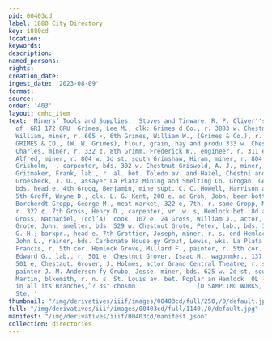 ```yaml
---
pid: 00403cd
label: 1880 City Directory
key: 1880cd
location: 
keywords: 
description: 
named_persons: 
rights: 
creation_date: 
ingest_date: '2023-08-09'
format: 
source: 
order: '403'
layout: cmhc_item
text: 'Miners’ Tools and Supplies,  Stoves and Tinware, R. P. Oliver''s, 127 E. upplion,
  of  GRI 172 GRU  Grimes, Lee M., clk: Grimes d Co., r. 3883 w. Chestnut Grimes,
  William, miner, r. 605 «, 6th Grimes, William W., (Grimes & Co.), r. 883 w. Chestnut
  GRIMES & CO., (W. W. Grimes), flour, grain, hay and produ 333 w. Chestnut Grimm,
  Charles, miner, r. 332 ¢. 8th Grimm, Frederick W., engineer, r. 311 e. 7th Grimshaw,
  Alfred, miner, r. 804 w. 3d st. south Grimshaw, Hiram, miner, r. 804 w. 3d st. south
  Grisholm, —, carpenter, bds. 302 w. Chestnut Griswold, A. J., miner, r. 221 e. ath
  Gritmaker, Frank, lab., r. al. bet. Toledo av. and Hazel, Chestni and 2d et, south
  Groesbeck, J. D., assayer La Plata Mining and Smelting Co. Grogan, George, miner,
  bds. head e. 4th Grogg, Benjamin, mine supt. C. C. Howell, Harrison av. n. cor.
  5th Groff, Wayne D., clk. L. G. Kent, 200 e. ad Groh, Jobn, beer bottler Richard
  Borcherdt Gropp, George M,, meat market, 322 e, 7th, r. same Gropp, Martin, blksmith,
  r. 322 ¢. 7th Gross, Henry D., carpenter, vr. w. s, Hemlock bet. 8d and Che nut
  Gross, Nathaniel, (col’A), cook, 107 e. 24 Gross, William J., actor, r. 131 w. 5th
  Grote, John, smelter, bds. 529 w. Chestnut Grote, Peter, lab., bds. 141 e. 3d Grotetend,
  G. H.; barkpr., head e. 7th Grottier, Joseph, miner, r. s. end Hemlock <q Grout,
  John L., rainer, bds. Carbonate House gy Grout, Lewis, wks. La Plata smelter Grove,
  Francis, r. 5th cor. Hemlock Grove, Millard F., painter, r. 5th cor. Hemlock Grover,
  Edward G., lab., r. 501 e. Chestnut Grover, Isaac H., wagonmkr., 137 e, 6th, r,
  501 e, Chestaut. Grover, J. Holmes, actor Grand Central Theatre, r. same Grow, J.,
  painter J. M. Anderson fy Grubb, Jesse, miner, bds. 625 w. 2d st, south fa Grubb,
  Martin, blkemith, r. n. s. St. Louis av. bet. Poplar an Hemlock  OL - on PAINTING
  in all its Branches,”? 3s" chosmn                 [D SAMPLING WORKS, 4: *n2CPRamise
  Ste, '
thumbnail: "/img/derivatives/iiif/images/00403cd/full/250,/0/default.jpg"
full: "/img/derivatives/iiif/images/00403cd/full/1140,/0/default.jpg"
manifest: "/img/derivatives/iiif/00403cd/manifest.json"
collection: directories
---
```

